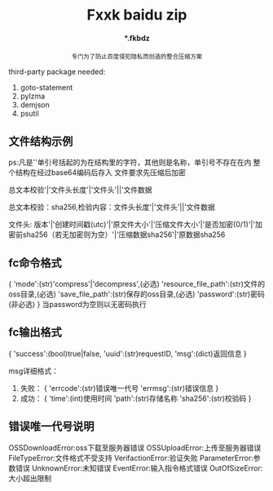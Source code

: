 <center>
<h1>Fxxk baidu zip</h1>
<h4>*.fkbdz</h4>
<small>专门为了防止百度侵犯隐私而创造的整合压缩方案</small>
</center>

 third-party package needed:
 1. goto-statement
 2. pylzma
 3. demjson
 4. psutil


<h2>文件结构示例</h2>
ps:凡是''单引号括起的为在结构里的字符，其他则是名称，单引号不存在在内
整个结构在经过base64编码后存入
文件要求先压缩后加密

总文本校验'|'文件头长度'|'文件头'||'文件数据

总文本校验：sha256,检验内容：文件头长度'|'文件头'||'文件数据

文件头: 版本'|'创建时间戳(utc)'|'原文件大小'|'压缩文件大小'|'是否加密(0/1)'|'加密前sha256（若无加密则为空）'|'压缩数据sha256'|'原数据sha256


<h2>fc命令格式</h2>
{
    'mode':(str)'compress'|'decompress',(必选)
    'resource_file_path':(str)文件的oss目录,(必选)
    'save_file_path':(str)保存的oss目录,(必选)
    'password':(str)密码(非必选)
}
当password为空则以无密码执行

<h2>fc输出格式</h2>
{
    'success':(bool)true|false,
    'uuid':(str)requestID,
    'msg':(dict)返回信息
}

msg详细格式：
   1. 失败：
        {
            'errcode':(str)错误唯一代号
            'errmsg':(str)错误信息
        }
   2. 成功：
        {
            'time':(int)使用时间
            'path':(str)存储名称
            'sha256':(str)校验码
        }



<h2>错误唯一代号说明</h2>
OSSDownloadError:oss下载至服务器错误
OSSUploadError:上传至服务器错误
FileTypeError:文件格式不受支持
VerifactionError:验证失败
ParameterError:参数错误
UnknownError:未知错误
EventError:输入指令格式错误
OutOfSizeError:大小超出限制
